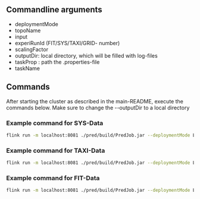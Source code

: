 ## Commandline arguments

* deploymentMode
* topoName
* input
* experiRunId (FIT/SYS/TAXI/GRID- number)
* scalingFactor
* outputDir: local directory, which will be filled with log-files
* taskProp : path the .properties-file 
* taskName 


## Commands

After starting the cluster as described in the main-README, execute the commands below. Make sure to change the --outputDir to a local directory

### Example command for SYS-Data
```bash
flink run -m localhost:8081 ./pred/build/PredJob.jar --deploymentMode L --topoName IdentityTopology --experiRunId SYS-210 --scalingFactor 0.001 --taskName bench
```

### Example command for TAXI-Data
```bash
flink run -m localhost:8081 ./pred/build/PredJob.jar --deploymentMode L --topoName IdentityTopology --experiRunId TAXI-210 --scalingFactor 0.001 --taskName bench
```

### Example command for FIT-Data
```bash
flink run -m localhost:8081 ./pred/build/PredJob.jar --deploymentMode L --topoName IdentityTopology --experiRunId FIT-210 --scalingFactor 0.001 --taskName bench
```


<!--
```bash
flink run -m localhost:8081 ./pred/build/PredJob.jar --deploymentMode L --topoName IdentityTopology --input ./pred/src/main/resources/datasets/SYS_sample_data_senml.csv --experiRunId SYS-210 --scalingFactor 0.01 --outputDir /home/jona/Documents/Bachelor_thesis/logs --taskProp ./pred/src/main/resources/configs/all_tasks.properties --taskName bench
```

### Example command for TAXI-Data
```bash
flink run -m localhost:8081 ./pred/build/PredJob.jar --deploymentMode L --topoName IdentityTopology --input ./pred/src/main/resources/datasets/TAXI_sample_data_senml.csv --experiRunId TAXI-210 --scalingFactor 0.001 --outputDir /home/jona/Documents/Bachelor_thesis/logs --taskProp ./pred/src/main/resources/configs/all_tasks.properties --taskName bench
```


```bash
flink run -m localhost:8081 ./pred/build/PredJob.jar --deploymentMode L --topoName IdentityTopology --input /home/jona/Documents/Bachelor_thesis/Datasets/output_TAXI_small.csv --experiRunId TAXI-210 --scalingFactor 0.001 --outputDir /home/jona/Documents/Bachelor_thesis/logs --taskProp ./pred/src/main/resources/configs/all_tasks.properties --taskName bench
```



Command for my local cluster
/opt/flink/flink-1.18.1/bin/flink run -m localhost:8081 ./pred/build/PredJob.jar --deploymentMode L --topoName IdentityTopology --input /home/jona/Documents/Bachelor_thesis/Datasets/output_TAXI_small.csv --experiRunId TAXI-210 --scalingFactor 0.001 --outputDir /home/jona/Documents/Bachelor_thesis/logs --taskProp ./pred/src/main/resources/configs/all_tasks_local.properties --taskName bench


### Example command for FIT-Data
```bash
flink run -m localhost:8081 ./pred/build/PredJob.jar --deploymentMode L --topoName IdentityTopology --input ./pred/src/main/resources/datasets/FIT_sample_data_senml.csv --experiRunId FIT-210 --scalingFactor 0.001 --outputDir /home/jona/Documents/Bachelor_thesis/logs --taskProp ./pred/src/main/resources/configs/all_tasks.properties --taskName bench
```


```bash
flink run -m localhost:8081 ./pred/build/PredJob.jar --deploymentMode L --topoName IdentityTopology --input /home/jona/Documents/Bachelor_thesis/Datasets/output_FIT.csv --experiRunId FIT-210 --scalingFactor 0.001 --outputDir /home/jona/Documents/Bachelor_thesis/logs --taskProp ./pred/src/main/resources/configs/all_tasks.properties --taskName bench
```
-->